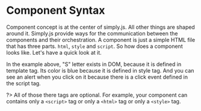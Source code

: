 # Component Syntax

Component concept is at the center of simply.js. All other things are shaped around it. Simply.js provide ways for the communication between the components and their orchestration. A component is just a simple HTML file that has three parts. `html`, `style` and `script`. So how does a component looks like. Let's have a quick look at it.

<repl-component id="to7pgcg4pg47ul1"></repl-component>

In the example above, "S" letter exists in DOM, because it is defined in template tag. Its color is blue because it is defined in style tag. And you can see an alert when you click on it because there is a click event defined in the script tag.

?> All of those there tags are optional. For example, your component can contains only a `<script>` tag or only a `<html>` tag or only a `<style>` tag.

<repl-component id="9yl7k6gtgkucjmw"></repl-component>